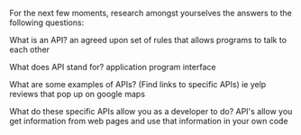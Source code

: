 For the next few moments, research amongst yourselves the answers to the following questions:

What is an API?
an agreed upon set of rules that allows programs to talk to each other



What does API stand for?
application program interface

What are some examples of APIs? (Find links to specific APIs)
ie yelp reviews that pop up on google maps

What do these specific APIs allow you as a developer to do?
API's allow you get information from web pages and use that information in your own code